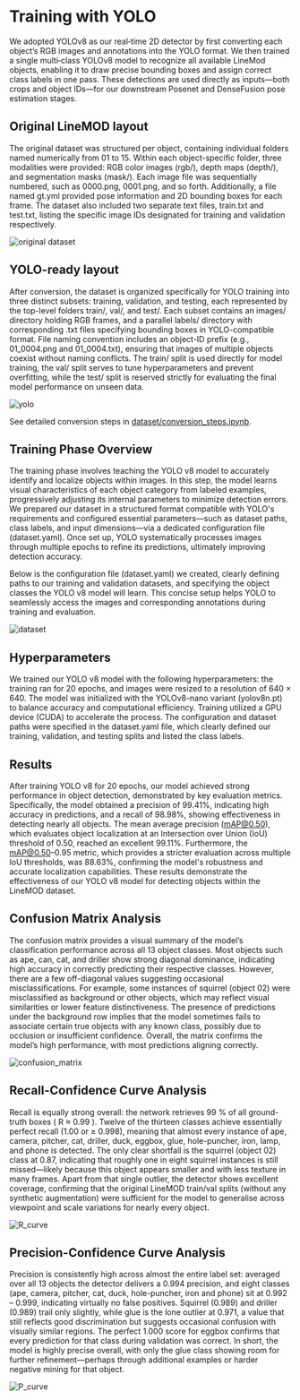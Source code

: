 # Training with YOLO
We adopted YOLOv8 as our real‐time 2D detector by first converting each object’s RGB images and annotations into the YOLO format. We then trained a single multi‐class YOLOv8 model to recognize all available LineMod objects, enabling it to draw precise bounding boxes and assign correct class labels in one pass. These detections are used directly as inputs—both crops and object IDs—for our downstream Posenet and DenseFusion pose estimation stages.

## Original LineMOD layout

The original dataset was structured per object, containing individual folders named numerically from 01 to 15. Within each object-specific folder, three modalities were provided: RGB color images (rgb/), depth maps (depth/), and segmentation masks (mask/). Each image file was sequentially numbered, such as 0000.png, 0001.png, and so forth. Additionally, a file named gt.yml provided pose information and 2D bounding boxes for each frame. The dataset also included two separate text files, train.txt and test.txt, listing the specific image IDs designated for training and validation respectively.

![original dataset](https://github.com/user-attachments/assets/6acd27ee-b367-4524-8f13-e5addf792fc2)

## YOLO-ready layout

After conversion, the dataset is organized specifically for YOLO training into three distinct subsets: training, validation, and testing, each represented by the top-level folders train/, val/, and test/. Each subset contains an images/ directory holding RGB frames, and a parallel labels/ directory with corresponding .txt files specifying bounding boxes in YOLO-compatible format. File naming convention includes an object-ID prefix (e.g., 01_0004.png and 01_0004.txt), ensuring that images of multiple objects coexist without naming conflicts. The train/ split is used directly for model training, the val/ split serves to tune hyperparameters and prevent overfitting, while the test/ split is reserved strictly for evaluating the final model performance on unseen data.

![yolo](https://github.com/user-attachments/assets/669ddc5b-58bb-44aa-9ab1-47d47d729ad2)

See detailed conversion steps in [dataset/conversion_steps.ipynb](dataset/yolo_conversion_steps.ipynb).

## Training Phase Overview

The training phase involves teaching the YOLO v8 model to accurately identify and localize objects within images. In this step, the model learns visual characteristics of each object category from labeled examples, progressively adjusting its internal parameters to minimize detection errors. We prepared our dataset in a structured format compatible with YOLO's requirements and configured essential parameters—such as dataset paths, class labels, and input dimensions—via a dedicated configuration file (dataset.yaml). Once set up, YOLO systematically processes images through multiple epochs to refine its predictions, ultimately improving detection accuracy.

Below is the configuration file (dataset.yaml) we created, clearly defining paths to our training and validation datasets, and specifying the object classes the YOLO v8 model will learn. This concise setup helps YOLO to seamlessly access the images and corresponding annotations during training and evaluation.

![dataset](https://github.com/user-attachments/assets/ff1a067e-254b-4191-8ca8-832da6388ebf)

## Hyperparameters

We trained our YOLO v8 model with the following hyperparameters: the training ran for 20 epochs, and images were resized to a resolution of 640 × 640. The model was initialized with the YOLOv8-nano variant (yolov8n.pt) to balance accuracy and computational efficiency. Training utilized a GPU device (CUDA) to accelerate the process. The configuration and dataset paths were specified in the dataset.yaml file, which clearly defined our training, validation, and testing splits and listed the class labels.

## Results

After training YOLO v8 for 20 epochs, our model achieved strong performance in object detection, demonstrated by key evaluation metrics. Specifically, the model obtained a precision of 99.41%, indicating high accuracy in predictions, and a recall of 98.98%, showing effectiveness in detecting nearly all objects. The mean average precision (mAP@0.50), which evaluates object localization at an Intersection over Union (IoU) threshold of 0.50, reached an excellent 99.11%. Furthermore, the mAP@0.50–0.95 metric, which provides a stricter evaluation across multiple IoU thresholds, was 88.63%, confirming the model's robustness and accurate localization capabilities. These results demonstrate the effectiveness of our YOLO v8 model for detecting objects within the LineMOD dataset.

## Confusion Matrix Analysis 

The confusion matrix provides a visual summary of the model’s classification performance across all 13 object classes. Most objects such as ape, can, cat, and driller show strong diagonal dominance, indicating high accuracy in correctly predicting their respective classes. However, there are a few off-diagonal values suggesting occasional misclassifications. For example, some instances of squirrel (object 02) were misclassified as background or other objects, which may reflect visual similarities or lower feature distinctiveness. The presence of predictions under the background row implies that the model sometimes fails to associate certain true objects with any known class, possibly due to occlusion or insufficient confidence. Overall, the matrix confirms the model’s high performance, with most predictions aligning correctly.

![confusion_matrix](https://github.com/user-attachments/assets/2bb19b02-def5-473e-847a-cfa60bb4ef3b)

## Recall-Confidence Curve Analysis

Recall is equally strong overall: the network retrieves 99 % of all ground-truth boxes ( R ≈ 0.99 ). Twelve of the thirteen classes achieve essentially perfect recall (1.00 or ≥ 0.998), meaning that almost every instance of ape, camera, pitcher, cat, driller, duck, eggbox, glue, hole-puncher, iron, lamp, and phone is detected. The only clear shortfall is the squirrel (object 02) class at 0.87, indicating that roughly one in eight squirrel instances is still missed—likely because this object appears smaller and with less texture in many frames. Apart from that single outlier, the detector shows excellent coverage, confirming that the original LineMOD train/val splits (without any synthetic augmentation) were sufficient for the model to generalise across viewpoint and scale variations for nearly every object.

![R_curve](https://github.com/user-attachments/assets/515b30ed-729e-44d3-aa9c-757244fa6afb)

## Precision-Confidence Curve Analysis

Precision is consistently high across almost the entire label set: averaged over all 13 objects the detector delivers a 0.994 precision, and eight classes (ape, camera, pitcher, cat, duck, hole-puncher, iron and phone) sit at 0.992 – 0.999, indicating virtually no false positives. Squirrel (0.989) and driller (0.989) trail only slightly, while glue is the lone outlier at 0.971, a value that still reflects good discrimination but suggests occasional confusion with visually similar regions. The perfect 1.000 score for eggbox confirms that every prediction for that class during validation was correct. In short, the model is highly precise overall, with only the glue class showing room for further refinement—perhaps through additional examples or harder negative mining for that object.

![P_curve](https://github.com/user-attachments/assets/aee264a5-493d-4917-b264-da543152d0a1)



